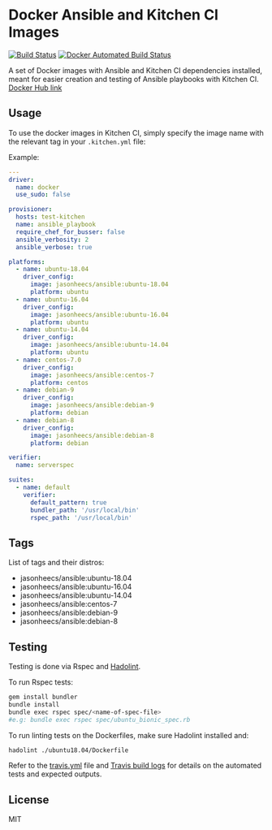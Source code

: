 # Docker Ansible and Kitchen CI Images

[![Build Status][travis-badge]][travis-link] [![Docker Automated Build Status][docker-build-badge]][docker-hub-link]

A set of Docker images with Ansible and Kitchen CI dependencies installed, meant for easier creation and testing of Ansible playbooks with Kitchen CI. [Docker Hub link][docker-hub-link]

## Usage
To use the docker images in Kitchen CI, simply specify the image name with the relevant tag in your `.kitchen.yml` file:

Example:
```yaml
---
driver:
  name: docker
  use_sudo: false

provisioner:
  hosts: test-kitchen
  name: ansible_playbook
  require_chef_for_busser: false
  ansible_verbosity: 2
  ansible_verbose: true

platforms:
  - name: ubuntu-18.04
    driver_config:
      image: jasonheecs/ansible:ubuntu-18.04
      platform: ubuntu
  - name: ubuntu-16.04
    driver_config:
      image: jasonheecs/ansible:ubuntu-16.04
      platform: ubuntu
  - name: ubuntu-14.04
    driver_config:
      image: jasonheecs/ansible:ubuntu-14.04
      platform: ubuntu
  - name: centos-7.0
    driver_config:
      image: jasonheecs/ansible:centos-7
      platform: centos
  - name: debian-9
    driver_config:
      image: jasonheecs/ansible:debian-9
      platform: debian
  - name: debian-8
    driver_config:
      image: jasonheecs/ansible:debian-8
      platform: debian

verifier:
  name: serverspec

suites:
  - name: default
    verifier:
      default_pattern: true
      bundler_path: '/usr/local/bin'
      rspec_path: '/usr/local/bin'
```

## Tags
List of tags and their distros:
- jasonheecs/ansible:ubuntu-18.04
- jasonheecs/ansible:ubuntu-16.04
- jasonheecs/ansible:ubuntu-14.04
- jasonheecs/ansible:centos-7
- jasonheecs/ansible:debian-9
- jasonheecs/ansible:debian-8

## Testing
Testing is done via Rspec and [Hadolint](https://github.com/hadolint/hadolint). 

To run Rspec tests:
```bash
gem install bundler
bundle install
bundle exec rspec spec/<name-of-spec-file>
#e.g: bundle exec rspec spec/ubuntu_bionic_spec.rb
```

To run linting tests on the Dockerfiles, make sure Hadolint installed and:
```bash
hadolint ./ubuntu18.04/Dockerfile
```

Refer to the [travis.yml](.travis.yml) file and [Travis build logs][travis-link] for details on the automated tests and expected outputs.

## License
MIT

[docker-build-badge]: https://img.shields.io/docker/build/jasonheecs/ansible.svg
[docker-hub-link]: https://hub.docker.com/r/jasonheecs/ansible/
[travis-badge]: https://travis-ci.com/jasonheecs/docker-ansible-kitchenci.svg?branch=master
[travis-link]: https://travis-ci.com/jasonheecs/docker-ansible-kitchenci
